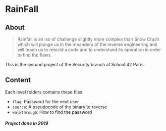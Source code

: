 # RainFall

About
-----
> Rainfall is an iso of challenge slightly more complex than Snow Crash which will plunge us in the meanders of the reverse engineering and will teach us to rebuild a code and to understand its operation in order to find the flaws.


This is the second project of the Security branch at School 42 Paris

Content
-------
Each level folders contains these files:
- `flag`: Password for the next user
- `source`: A pseudocode of the binary to reverse
- `walkthrough`: How to find the password

##### Project done in 2019
